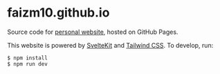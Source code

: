 # faizm10.github.io

Source code for [personal website](https://www.ekzhang.com/), hosted on GitHub
Pages.

This website is powered by [SvelteKit](https://kit.svelte.dev/) and
[Tailwind CSS](https://tailwindcss.com/). To develop, run:

```sh-session
$ npm install
$ npm run dev
```
